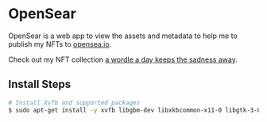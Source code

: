 # OpenSear

OpenSear is a web app to view the assets and metadata to help me to publish my NFTs to [opensea.io](https://opensea.io).

Check out my NFT collection [a wordle a day keeps the sadness away](https://opensea.io/collection/wordle-keeps-sadness-away).

## Install Steps

```bash
# Install Xvfb and supported packages
$ sudo apt-get install -y xvfb libgbm-dev libxkbcommon-x11-0 libgtk-3-0
```
